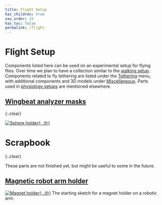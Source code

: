 ```yaml
---
title: Flight Setup
has_children: true
nav_order: 15
has_toc: false
permalink: /flight
---
```


# Flight Setup

Components listed here can be used on an experimental setup for flying flies. Over time we plan to have a collection similar to the [walking setup](/walking). Components related to fly tethering are listed under the [Tethering](/tether) menu, with additional components and 3D models under [Miscellaneous](/miscellaneous). Parts used in [physiology setups](/physiology) are mentioned elsewhere.

## [Wingbeat analyzer masks]({{site.baseurl}}/flight/wba-masks)
{:.clear}

[![Sphere holder]({{site.baseurl}}/assets/img/Flight-Setup/Wingbeat-Analyzer_sensor-masks/Wingbeat-Analyzer_sensor-masks.png){: .ifr}]({{site.baseurl}}/flight/wba-masks)

# Scrapbook
{:.clear}

These parts are not finished yet, but might be useful to some in the future.

## [Magnetic robot arm holder]({{site.baseurl}}/flight/magnet-holder)

[![Magnet holder]({{site.baseurl}}/assets/img/Flight-Setup/Robot_Arm_Magnet-Holder/Robot_Arm_Magnet-Holder.png){: .ifr}]({{site.baseurl}}/flight/magnet-holder)
The starting sketch for a magnet holder on a robotic arm.